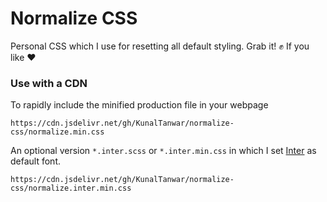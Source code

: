 # Normalize CSS

Personal CSS which I use for resetting all default styling. Grab it! ✊ If you like ❤

### Use with a CDN

To rapidly include the minified production file in your webpage

`https://cdn.jsdelivr.net/gh/KunalTanwar/normalize-css/normalize.min.css`

An optional version `*.inter.scss` or `*.inter.min.css` in which I set [Inter](https://github.com/rsms/inter) as default font.

`https://cdn.jsdelivr.net/gh/KunalTanwar/normalize-css/normalize.inter.min.css`
